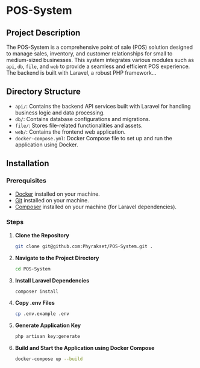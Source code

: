 # POS-System

## Project Description
The POS-System is a comprehensive point of sale (POS) solution designed to manage sales, inventory, and customer relationships for small to medium-sized businesses. This system integrates various modules such as `api`, `db`, `file`, and `web` to provide a seamless and efficient POS experience. The backend is built with Laravel, a robust PHP framework...

## Directory Structure
- `api/`: Contains the backend API services built with Laravel for handling business logic and data processing.
- `db/`: Contains database configurations and migrations.
- `file/`: Stores file-related functionalities and assets.
- `web/`: Contains the frontend web application.
- `docker-compose.yml`: Docker Compose file to set up and run the application using Docker.
## Installation

### Prerequisites
- [Docker](https://www.docker.com/products/docker-desktop) installed on your machine.
- [Git](https://git-scm.com/downloads) installed on your machine.
- [Composer](https://getcomposer.org/) installed on your machine (for Laravel dependencies).

### Steps
1. **Clone the Repository**
   ```sh
   git clone git@github.com:Phyrakset/POS-System.git .
   ```
   
2. **Navigate to the Project Directory** 
   ```sh
   cd POS-System
   ```
3. **Install Laravel Dependencies** 
   ```sh
   composer install
   ```
4. **Copy .env Files** 
   ```sh
   cp .env.example .env
   ```
5. **Generate Application Key** 
   ```sh
   php artisan key:generate
   ```
6. **Build and Start the Application using Docker Compose** 
   ```sh
   docker-compose up --build
   ```
